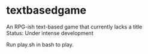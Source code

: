 # textbasedgame
An RPG-ish text-based game that currently lacks a title
<br>
Status: Under intense development
<br>

Run play.sh in bash to play.

